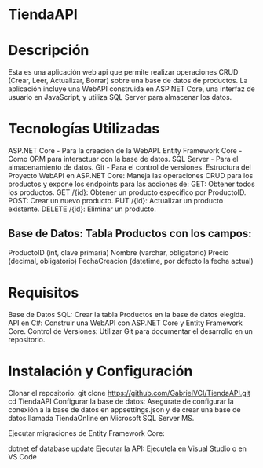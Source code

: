 # TiendaAPI

# Descripción
Esta es una aplicación web api que permite realizar operaciones CRUD (Crear, Leer, Actualizar, Borrar) sobre una base de datos de productos. La aplicación incluye una WebAPI construida en ASP.NET Core, una interfaz de usuario en JavaScript, y utiliza SQL Server para almacenar los datos.

# Tecnologías Utilizadas
ASP.NET Core - Para la creación de la WebAPI.
Entity Framework Core - Como ORM para interactuar con la base de datos.
SQL Server - Para el almacenamiento de datos.
Git - Para el control de versiones.
Estructura del Proyecto
WebAPI en ASP.NET Core: Maneja las operaciones CRUD para los productos y expone los endpoints para las acciones de:
GET: Obtener todos los productos.
GET /{id}: Obtener un producto específico por ProductoID.
POST: Crear un nuevo producto.
PUT /{id}: Actualizar un producto existente.
DELETE /{id}: Eliminar un producto.
## Base de Datos: Tabla Productos con los campos:
ProductoID (int, clave primaria)
Nombre (varchar, obligatorio)
Precio (decimal, obligatorio)
FechaCreacion (datetime, por defecto la fecha actual)

# Requisitos
Base de Datos SQL: Crear la tabla Productos en la base de datos elegida.
API en C#: Construir una WebAPI con ASP.NET Core y Entity Framework Core.
Control de Versiones: Utilizar Git para documentar el desarrollo en un repositorio.

# Instalación y Configuración
Clonar el repositorio:
git clone  https://github.com/GabrielVCI/TiendaAPI.git
cd TiendaAPI
Configurar la base de datos: Asegúrate de configurar la conexión a la base de datos en appsettings.json y de crear una base de datos llamada TiendaOnline en Microsoft SQL Server MS.

Ejecutar migraciones de Entity Framework Core:

dotnet ef database update
Ejecutar la API:
Ejecutela en Visual Studio o en VS Code


